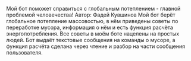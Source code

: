 Мой бот поможет справиться с глобальным потеплением - главной проблемой человечества!
Автор: Фадей Кувшинов
Мой бот берёт глобальное потепление массовостью, в нём приведены советы по переработке мусора, информация о нём и есть функция расчёта энергопотребления.
Все советы в моём боте нацелены на простых людей.
Бот выдаёт текстовые сообщения на команды о мусоре, а функция расчёта сделана через чтение и разбор на части сообщения пользователя.
